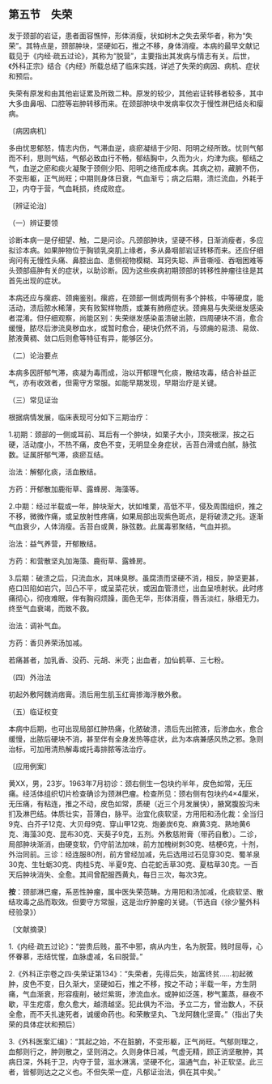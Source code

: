 ## 第五节　失荣

发于颈部的岩证，患者面容憔悴，形体消瘦，状如树木之失去荣华者，称为“失荣”。其特点是，颈部肿块，坚硬如石，推之不移，身体消瘦。本病的最早文献记载见于《内经·疏五过论》，其称为“脱营”，主要指出其发病与情志有关。后世，《外科正宗》结合《内经》所载总结了临床实践，详述了失荣的病因、病机、症状和预后。

失荣有原发和由其他岩证累及所致二种。原发的较少，其他岩证转移者较多，其中大多由鼻咽、口腔等岩肿转移而来。在颈部肿块中发病率仅次于慢性淋巴结炎和瘿病。

〔病因病机〕

多由忧思郁怒，情志内伤，气滞血逆，痰瘀凝结于少阳、阳明之经所致。忧则气郁而不利，思则气结，气郁必致血行不畅，郁结胸中，久而为火，灼津为痰。郁结之气，血逆之瘀和痰火凝聚于颈侧少阳、阳明之络而成本病。其病之初，藏腑不伤，不变形躯，正气尚旺；中期则身体日衰，气血渐亏；病之后期，溃烂流血，外耗于卫，内夺于营，气血耗损，终成败症。

〔辨证论治〕

（一）辨证要领

诊断本病一是仔细望、触，二是问诊。凡颈部肿块，坚硬不移，日渐消瘦者，多应拟诊本病。如果肿物位于胸锁乳突肌上缘者，多从鼻咽部岩证转移而来。还应仔细询问有无慢性头痛、鼻腔出血、患侧视物模糊、耳窍失聪、声音嘶哑、吞咽困难等头颈部癌肿有关的症状，以助诊断。因为这些疾病初期颈部的转移性肿瘤往往是其首先出现的症状。

本病还应与瘰疬、颈痈鉴别。瘰疬，在颈部一侧或两侧有多个肿核，中等硬度，能活动，溃后脓水稀薄，夹有败絮样物质，或兼有肺痨症状。颈痈易与失荣继发感染者混淆。但仔细观察，尚能区别：失荣继发感染虽溃破出脓，四周硬块不消，愈合缓慢，脓尽后渗流臭秽血水，或暂时愈合，硬块仍然不消，与颈痈的易溃、易敛、脓液黄稠、敛口后则愈等特征有异，能够区分。

（二）论治要点

本病多因肝郁气滞，痰凝为毒而成，治以开郁理气化痰，散结攻毒，结合补益正气，亦有收效者，但需守方常服。如能早期发现，早期治疗是关键。

（三）常见证治

根据病情发展，临床表现可分如下三期治疗：

1.初期：颈部的一侧或耳前、耳后有一个肿块，如栗子大小，顶突根深，按之石硬，活动度小，不热不痛，皮色不变，无明显全身症状，舌苔白滑或白腻，脉弦数。证属肝郁气滞，痰瘀互结。

治法：解郁化痰，活血散结。

方药：开郁散加鹿衔草、露蜂房、海藻等。

2.中期：经过半载或一年，肿块渐大，状如堆栗，高低不平，侵及周围组织，推之不移，微微作痛，或呈放射性疼痛，如果局部出现紫色斑点，是将破溃之兆。逐渐气血衰少，人体消瘦。舌苔白或黄，脉弦数。此属毒邪聚结，气血并损。

治法：益气养营，开郁散结。

方药：和营散坚丸加海藻、鹿衔草、露蜂房。

3.后期：破溃之后，只流血水，其味臭秽。虽腐溃而坚硬不消，相反，肿坚更甚，疮口凹陷如岩穴，凹凸不平，或呈菜花状，或因血管溃烂，出血呈喷射状。此时疼痛彻心，彻夜难眠，伴有胸闷烦躁，面色无华，形体消瘦，唇舌淡红，脉细无力。终至气血衰竭，而致不救。

治法：调补气血。

方药：香贝养荣汤加减。

若痛甚者，加乳香、没药、元胡、米壳；出血者，加仙鹤草、三七粉。

（四）外治法

初起外敷阿魏消痞膏。溃后用生肌玉红膏掺海浮散外敷。

（五）临证权变

本病中后期，也可出现局部红肿热痛，化脓破溃，溃后先出脓液，后渗血水，愈合缓慢，出脓后硬块不消，甚至伴有全身发热等症状，此为本病兼感风热之邪。急则治标，可加用清热解毒或托毒排脓等法治疗。

〔应用例案〕

黄XX，男，23岁。1963年7月初诊：颈右侧生一包块约半年，皮色如常，无压痛。经活体组织切片检查确诊为颈淋巴瘤。检查所见：颈右侧有包块约4×4厘米，无压痛，有粘连，推之不动，皮色如常，质硬（近三个月发展快），腋窝腹股沟未扪及淋巴结。体质壮实，苔薄白，脉平。治宜化痰软坚，方用阳和汤化裁：全当归9克、白芥子12克、大贝母9克、穿山甲12克、炮姜炭6克、麻黄3克、熟地黄6克、海藻30克、昆布30克、天葵子9克，五剂。外敷慈附膏（带药自敷）。二诊，局部肿块渐消，由硬变软，仍守前法加味，前方加槐树刺30克、桔梗6克，十剂，外治同前。三诊：经连服80剂，前方曾经加减，先后选用过石见穿30克、蜀羊泉30克、生牡蛎30克、肉桂5克、半夏9克、白花蛇舌草30克、夏枯草30克。一百天后肿块消失、全愈。其间曾配服西黄丸，每日三次，每次3克。

**按**：颈部淋巴瘤，系恶性肿瘤，属中医失荣范畴。方用阳和汤加减，化痰软坚、散结攻毒之品而取效。但要守方常服，这是治疗肿瘤的关键。（节选自《徐少鳘外科经验录》）

〔文献摘录〕

1.《内经·疏五过论》：“尝贵后贱，虽不中邪，病从内生，名为脱营。贱时屈辱，心怀眷慕，志结忧惺，血脉虚减，名曰脱营。”

2.《外科正宗卷之四·失荣证第134》：“失荣者，先得后失，始富终贫……初起微肿，皮色不变，日久渐大，坚硬如石，推之不移，按之不动；半载一年，方生阴痛，气血渐衰，形容瘦削，破烂紫斑，渗流血水。或肿如泛莲，秽气薰蒸，昼夜不歇，平生疙瘩，愈久愈大，越溃越坚。犯此俱为不治。予立二方，曾治数人，不获全愈，而不夭扎速死者，诚缓命药也。和荣散坚丸、飞龙阿魏化坚膏。”（指出了失荣的具体症状和预后）

3.《外科医案汇编》：“其起之始，不在脏腑，不变形躯，正气尚旺。气郁则理之，血郁则行之，肿则散之，坚则消之。久则身体日减，气虚无精，顾正消坚散肿，其病日深，外耗于卫，内夺于营，滋水淋漓，坚硬不化，温通气血，补正软坚。此三者，皆郁则达之之义也。不但失荣一症，凡郁证治法，俱在其中矣。”
